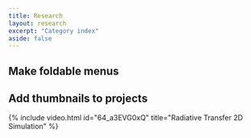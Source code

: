 ```yaml
---
title: Research
layout: research
excerpt: "Category index"
aside: false
---
```



## Make foldable menus

## Add thumbnails to projects

{% include video.html id="64_a3EVG0xQ" title="Radiative Transfer 2D Simulation" %}


